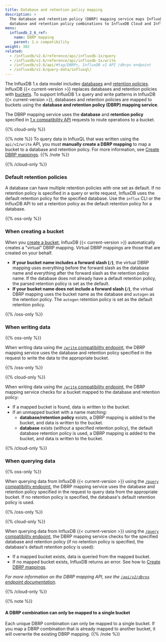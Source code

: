 ```yaml
---
title: Database and retention policy mapping
description: >
  The database and retention policy (DBRP) mapping service maps InfluxDB 1.x
  database and retention policy combinations to InfluxDB Cloud and InfluxDB OSS 2.x buckets.
menu:
  influxdb_2_6_ref:
    name: DBRP mapping
    parent: 1.x compatibility
weight: 302
related:
  - /influxdb/v2.6/reference/api/influxdb-1x/query
  - /influxdb/v2.6/reference/api/influxdb-1x/write
  - /influxdb/v2.6/api/#tag/DBRPs, InfluxDB v2 API /dbrps endpoint
  - /influxdb/v2.6/query-data/influxql/
---
```


The InfluxDB 1.x data model includes [databases](/influxdb/v1.8/concepts/glossary/#database)
and [retention policies](/influxdb/v1.8/concepts/glossary/#retention-policy-rp).
InfluxDB {{< current-version >}} replaces databases and retention policies with
[buckets](/influxdb/v2.6/reference/glossary/#bucket).
To support InfluxDB 1.x query and write patterns in InfluxDB {{< current-version >}},
databases and retention policies are mapped to buckets using the
**database and retention policy (DBRP) mapping service**.

The DBRP mapping service uses the **database** and **retention policy** specified in
[1.x compatibility API](/influxdb/v2.6/reference/api/influxdb-1x/) requests to route operations to a bucket.

{{% cloud-only %}}

{{% note %}}
To query data in InfluxQL that was written using the `api/v2/write` API,
you must **manually create a DBRP mapping** to map a bucket to a database and retention policy.
For more information, see [Create DBRP mappings](/influxdb/v2.6/query-data/influxql/dbrp/#create-dbrp-mappings).
{{% /note %}}

{{% /cloud-only %}}

### Default retention policies

A database can have multiple retention policies with one set as default.
If no retention policy is specified in a query or write request, InfluxDB uses
the default retention policy for the specified database.
Use the `influx` CLI or the InfluxDB API to set a retention policy as the
default retention policy for a database.

{{% oss-only %}}

### When creating a bucket

When you [create a bucket](/influxdb/v2.6/organizations/buckets/create-bucket/),
InfluxDB {{< current-version >}} automatically creates a "virtual" DBRP mapping.
Virtual DBRP mappings are those that are created on your behalf.

- **If your bucket name includes a forward slash (`/`)**, the virtual DBRP mapping
  uses everything before the forward slash as the database name and everything
  after the forward slash as the retention policy name.
  If the database does not already have a default retention policy, the parsed
  retention policy is set as the default.
- **If your bucket name does not include a forward slash (`/`)**, the virtual DBRP
  mapping uses the bucket name as the database and `autogen` as the retention
  policy. The `autogen` retention policy is set as the default retention policy.

{{% /oss-only %}}

### When writing data

{{% oss-only %}}

When writing data using the
[`/write` compatibility endpoint](/influxdb/v2.6/reference/api/influxdb-1x/write/),
the DBRP mapping service uses the database and retention policy specified
in the request to write the data to the appropriate bucket.

{{% /oss-only %}}

{{% cloud-only %}}

When writing data using the
[`/write` compatibility endpoint](/influxdb/v2.6/reference/api/influxdb-1x/write/),
the DBRP mapping service checks for a bucket mapped to the database and retention policy:

- If a mapped bucket is found, data is written to the bucket.
- If an unmapped bucket with a name matching:
    - **database/retention policy** exists, a DBRP mapping is added to the bucket,
      and data is written to the bucket.
    - **database** exists (without a specified retention policy), the default
      database retention policy is used, a DBRP mapping is added to the bucket,
      and data is written to the bucket.

{{% /cloud-only %}}

### When querying data

{{% oss-only %}}

When querying data from InfluxDB {{< current-version >}}
using the [`/query` compatibility endpoint](/influxdb/v2.6/reference/api/influxdb-1x/query/),
the DBRP mapping service uses the database and retention policy specified in the
request to query data from the appropriate bucket.
If no retention policy is specified, the database's default retention policy is used.

{{% /oss-only %}}

{{% cloud-only %}}

When querying data from InfluxDB {{< current-version >}}
using the [`/query` compatibility endpoint](/influxdb/v2.6/reference/api/influxdb-1x/query/),
the DBRP mapping service checks for the specified database and retention policy
(if no retention policy is specified, the database's default retention policy is used):

- If a mapped bucket exists, data is queried from the mapped bucket.
- If no mapped bucket exists, InfluxDB returns an error.
  See how to [Create DBRP mappings](/influxdb/v2.6/query-data/influxql/dbrp/#create-dbrp-mappings).

_For more information on the DBRP mapping API, see the [`/api/v2/dbrps` endpoint documentation](/influxdb/v2.6/api/#tag/DBRPs)._

{{% /cloud-only %}}

{{% note %}}
#### A DBRP combination can only be mapped to a single bucket
Each unique DBRP combination can only be mapped to a single bucket.
If you map a DBRP combination that is already mapped to another bucket,
it will overwrite the existing DBRP mapping.
{{% /note %}}
